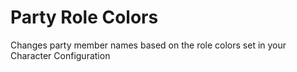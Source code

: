 # Party Role Colors
Changes party member names based on the role colors set in your Character Configuration
